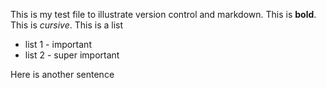 This is my test file to illustrate version control and markdown.  This is **bold**. This is *cursive*. This is a list

  * list 1 - important
  * list 2 - super important

Here is another sentence
